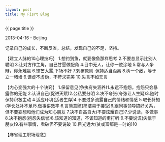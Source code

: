 ```yaml
---
layout: post
title: My Fisrt Blog
---
```


{{ page.title }}

<p class="meta"> 2013-04-16 - Beijing</p> 

记录自己的成长，不断反省，总结，发现自己的不足，坚持。

【建立人脉的10心理技巧】
    1.想钓到鱼，就要像鱼那样思考
	2.不要总显示比别人聪明
	3.让对方作主角，自己甘愿做配角
	4.目中无人，让你一败涂地
	5.常与人争辩，你永难赢
	6.锋芒太露,下场不好
	7.刺猬原则-保持适当距离
	8.树一个敌，等于立一堵墙
	9.谦虚不虚伪，不苛求完美
	10.失言不如无言

【内心变强大的十个诀窍】
    1.保留意见(争执有失涵养)</td><td>1.永远不抱怨。抱怨只会暴露你的无能</td>
    2.认识自己(促进天赋)</td><td>2.公私要分明</td>
    3.决不夸张(夸张让人生疑)</td><td>3.随时保持积极主动</td>
    4.适应环境(适者生存)</td><td>4.不要过多流露自己的情绪和情感</td>
    5.取长补短(学长处补不足)</td><td>5.做事讲效率</td>
    6.言简意赅(简洁易于接受)</td><td>6.跟同事领导搞好关系，但不要妄想和他们成为知心朋友</td>
    7.决不自高自大(不要炫耀自己)</td><td>7.少说话，多做事</td>
    8.决不抱怨(抱怨失信誉)</td><td>8.该知道的知道，不该知道的甭打听</td>
    9.不要说谎(失信于朋友)</td><td>9.有些事情，看破但不要说破</td>
    10.目光远大(贫或富都是一时的)</td><td>10</td>

【麻省理工职场理念】
